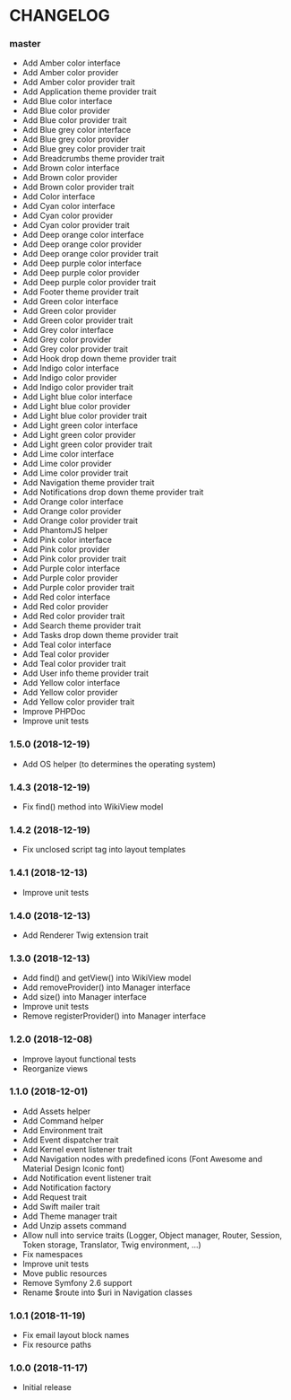 CHANGELOG
=========

### master

- Add Amber color interface
- Add Amber color provider
- Add Amber color provider trait
- Add Application theme provider trait
- Add Blue color interface
- Add Blue color provider
- Add Blue color provider trait
- Add Blue grey color interface
- Add Blue grey color provider
- Add Blue grey color provider trait
- Add Breadcrumbs theme provider trait
- Add Brown color interface
- Add Brown color provider
- Add Brown color provider trait
- Add Color interface
- Add Cyan color interface
- Add Cyan color provider
- Add Cyan color provider trait
- Add Deep orange color interface
- Add Deep orange color provider
- Add Deep orange color provider trait
- Add Deep purple color interface
- Add Deep purple color provider
- Add Deep purple color provider trait
- Add Footer theme provider trait
- Add Green color interface
- Add Green color provider
- Add Green color provider trait
- Add Grey color interface
- Add Grey color provider
- Add Grey color provider trait
- Add Hook drop down theme provider trait
- Add Indigo color interface
- Add Indigo color provider
- Add Indigo color provider trait
- Add Light blue color interface
- Add Light blue color provider
- Add Light blue color provider trait
- Add Light green color interface
- Add Light green color provider
- Add Light green color provider trait
- Add Lime color interface
- Add Lime color provider
- Add Lime color provider trait
- Add Navigation theme provider trait
- Add Notifications drop down theme provider trait
- Add Orange color interface
- Add Orange color provider
- Add Orange color provider trait
- Add PhantomJS helper
- Add Pink color interface
- Add Pink color provider
- Add Pink color provider trait
- Add Purple color interface
- Add Purple color provider
- Add Purple color provider trait
- Add Red color interface
- Add Red color provider
- Add Red color provider trait
- Add Search theme provider trait
- Add Tasks drop down theme provider trait
- Add Teal color interface
- Add Teal color provider
- Add Teal color provider trait
- Add User info theme provider trait
- Add Yellow color interface
- Add Yellow color provider
- Add Yellow color provider trait
- Improve PHPDoc
- Improve unit tests

### 1.5.0 (2018-12-19)

- Add OS helper (to determines the operating system)

### 1.4.3 (2018-12-19)

- Fix find() method into WikiView model

### 1.4.2 (2018-12-19)

- Fix unclosed script tag into layout templates

### 1.4.1 (2018-12-13)

- Improve unit tests

### 1.4.0 (2018-12-13)

- Add Renderer Twig extension trait

### 1.3.0 (2018-12-13)

- Add find() and getView() into WikiView model
- Add removeProvider() into Manager interface
- Add size() into Manager interface
- Improve unit tests
- Remove registerProvider() into Manager interface

### 1.2.0 (2018-12-08)

- Improve layout functional tests
- Reorganize views

### 1.1.0 (2018-12-01)

- Add Assets helper
- Add Command helper
- Add Environment trait
- Add Event dispatcher trait
- Add Kernel event listener trait
- Add Navigation nodes with predefined icons (Font Awesome and Material Design Iconic font)
- Add Notification event listener trait
- Add Notification factory
- Add Request trait
- Add Swift mailer trait
- Add Theme manager trait
- Add Unzip assets command
- Allow null into service traits (Logger, Object manager, Router, Session, Token storage, Translator, Twig environment, ...)
- Fix namespaces
- Improve unit tests
- Move public resources
- Remove Symfony 2.6 support
- Rename $route into $uri in Navigation classes

### 1.0.1 (2018-11-19)

- Fix email layout block names
- Fix resource paths

### 1.0.0 (2018-11-17)

- Initial release
